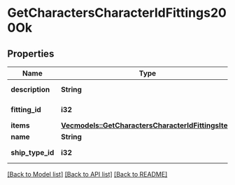 # GetCharactersCharacterIdFittings200Ok

## Properties

Name | Type | Description | Notes
------------ | ------------- | ------------- | -------------
**description** | **String** | description string | 
**fitting_id** | **i32** | fitting_id integer | 
**items** | [**Vec<models::GetCharactersCharacterIdFittingsItem>**](get_characters_character_id_fittings_item.md) | items array | 
**name** | **String** | name string | 
**ship_type_id** | **i32** | ship_type_id integer | 

[[Back to Model list]](../README.md#documentation-for-models) [[Back to API list]](../README.md#documentation-for-api-endpoints) [[Back to README]](../README.md)



